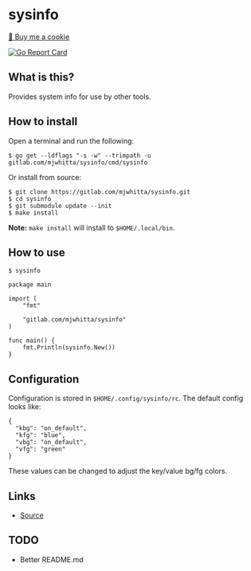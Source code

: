 # sysinfo

<a href="https://www.buymeacoffee.com/mjwhitta">🍪 Buy me a cookie</a>

[![Go Report Card](https://goreportcard.com/badge/gitlab.com/mjwhitta/sysinfo)](https://goreportcard.com/report/gitlab.com/mjwhitta/sysinfo)

## What is this?

Provides system info for use by other tools.

## How to install

Open a terminal and run the following:

```
$ go get --ldflags "-s -w" --trimpath -u gitlab.com/mjwhitta/sysinfo/cmd/sysinfo
```

Or install from source:

```
$ git clone https://gitlab.com/mjwhitta/sysinfo.git
$ cd sysinfo
$ git submodule update --init
$ make install
```

**Note:** `make install` will install to `$HOME/.local/bin`.

## How to use

```
$ sysinfo
```

```
package main

import (
    "fmt"

    "gitlab.com/mjwhitta/sysinfo"
)

func main() {
	fmt.Println(sysinfo.New())
}
```

## Configuration

Configuration is stored in `$HOME/.config/sysinfo/rc`. The default
config looks like:

```
{
  "kbg": "on_default",
  "kfg": "blue",
  "vbg": "on_default",
  "vfg": "green"
}
```

These values can be changed to adjust the key/value bg/fg colors.

## Links

- [Source](https://gitlab.com/mjwhitta/sysinfo)

## TODO

- Better README.md
